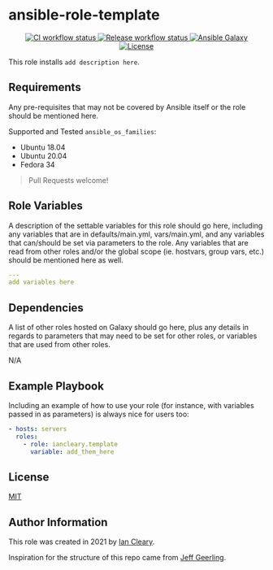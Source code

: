 ansible-role-template
=========

<p align="center">

<a href="https://github.com/iancleary/ansible-role-template/actions?query=workflow%3Aci" target="_blank">
    <img src="https://github.com/iancleary/ansible-role-template/workflows/CI/badge.svg" alt="CI workflow status">
</a>

<a href="https://github.com/iancleary/ansible-role-template/actions?query=workflow%3Arelease" target="_blank">
    <img src="https://github.com/iancleary/ansible-role-template/workflows/Release/badge.svg" alt="Release workflow status">
</a>
<a href="https://galaxy.ansible.com/iancleary/template" target="_blank">
    <img src="https://img.shields.io/badge/ansible--galaxy-iancleary.template-blue.svg" alt="Ansible Galaxy">
</a>
<a href="https://raw.githubusercontent.com/iancleary/ansible-role-template/main/LICENSE" target="_blank">
    <img src="https://img.shields.io/badge/license-MIT-blue.svg" alt="License">
</a>
</p>

This role installs `add description here`.

Requirements
------------

Any pre-requisites that may not be covered by Ansible itself or the role should be mentioned here.

Supported and Tested `ansible_os_families`:

* Ubuntu 18.04
* Ubuntu 20.04
* Fedora 34

> Pull Requests welcome!

Role Variables
--------------

A description of the settable variables for this role should go here, including any variables that are in defaults/main.yml, vars/main.yml, and any variables that can/should be set via parameters to the role. Any variables that are read from other roles and/or the global scope (ie. hostvars, group vars, etc.) should be mentioned here as well.

```yaml
---
add variables here
```

Dependencies
------------

A list of other roles hosted on Galaxy should go here, plus any details in regards to parameters that may need to be set for other roles, or variables that are used from other roles.

N/A

Example Playbook
----------------

Including an example of how to use your role (for instance, with variables passed in as parameters) is always nice for users too:

```yaml
- hosts: servers
  roles:
    - role: iancleary.template
      variable: add_them_here
```

License
-------

[MIT](LICENSE)

Author Information
------------------

This role was created in 2021 by [Ian Cleary](https://iancleary.me).

Inspiration for the structure of this repo came from [Jeff Geerling](https://github.com/geerlingguy/ansible-role-nginx).
